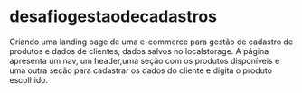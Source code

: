 # desafiogestaodecadastros
Criando uma landing page de uma e-commerce para gestão de cadastro de produtos e dados de clientes, dados salvos no localstorage.
A página apresenta um nav, um header,uma seção com os produtos disponíveis e uma outra seção para cadastrar os dados do cliente e digita o produto escolhido.
